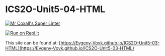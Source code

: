 # ICS2O-Unit5-04-HTML

[![Mr Coxall's Super Linter](https://github.com/Evgeny-Vovk/ICS2O-Unit5-03-HTML/workflows/Mr%20Coxall's%20Super%20Linter/badge.svg)](https://github.com/Evgeny-Vovk/ICS2O-Unit5-03-HTML/actions)

[![Run on Repl.it](https://repl.it/badge/github/Evgeny-Vovk/ICS2O-Unit5-03-HTML)](https://repl.it/github/Evgeny-Vovk/ICS2O-Unit5-03-HTML)

This site can be found at: [https://Evgeny-Vovk.github.io/ICS2O-Unit5-03-HTML](https://Evgeny-Vovk.github.io/ICS2O-Unit5-03-HTML)
